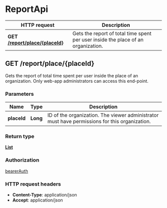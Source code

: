 # ReportApi

HTTP request | Description
------------- | -------------
**GET** [**/report/place/{placeId}**](ReportApi.md#getTimePerUserReport) | Gets the report of total time spent per user inside the place of an organization.


<a name="getTimePerUserReport"></a>
## **GET** /report/place/{placeId}

Gets the report of total time spent per user inside the place of an organization. Only web-app administrators can access this end-point.

### Parameters

Name | Type | Description 
------------- | ------------- | -------------
 **placeId** | **Long**| ID of the organization. The viewer administrator must have permissions for this organization.

### Return type

[**List**](../model/TimePerUserReport.md)

### Authorization

[bearerAuth](../overview.md#bearerAuth)

### HTTP request headers

- **Content-Type**: application/json
- **Accept**: application/json

